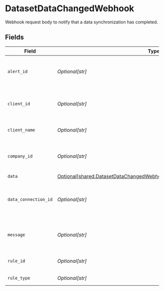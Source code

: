 # DatasetDataChangedWebhook

Webhook request body to notify that a data synchronization has completed.


## Fields

| Field                                                                                                                                                        | Type                                                                                                                                                         | Required                                                                                                                                                     | Description                                                                                                                                                  | Example                                                                                                                                                      |
| ------------------------------------------------------------------------------------------------------------------------------------------------------------ | ------------------------------------------------------------------------------------------------------------------------------------------------------------ | ------------------------------------------------------------------------------------------------------------------------------------------------------------ | ------------------------------------------------------------------------------------------------------------------------------------------------------------ | ------------------------------------------------------------------------------------------------------------------------------------------------------------ |
| `alert_id`                                                                                                                                                   | *Optional[str]*                                                                                                                                              | :heavy_minus_sign:                                                                                                                                           | Unique identifier of the webhook event.                                                                                                                      |                                                                                                                                                              |
| `client_id`                                                                                                                                                  | *Optional[str]*                                                                                                                                              | :heavy_minus_sign:                                                                                                                                           | Unique identifier for your client in Codat.                                                                                                                  |                                                                                                                                                              |
| `client_name`                                                                                                                                                | *Optional[str]*                                                                                                                                              | :heavy_minus_sign:                                                                                                                                           | Name of your client in Codat.                                                                                                                                |                                                                                                                                                              |
| `company_id`                                                                                                                                                 | *Optional[str]*                                                                                                                                              | :heavy_minus_sign:                                                                                                                                           | Unique identifier for your SMB in Codat.                                                                                                                     | 8a210b68-6988-11ed-a1eb-0242ac120002                                                                                                                         |
| `data`                                                                                                                                                       | [Optional[shared.DatasetDataChangedWebhookDatasetDataChangedWebhookData]](undefined/models/shared/datasetdatachangedwebhookdatasetdatachangedwebhookdata.md) | :heavy_minus_sign:                                                                                                                                           | N/A                                                                                                                                                          |                                                                                                                                                              |
| `data_connection_id`                                                                                                                                         | *Optional[str]*                                                                                                                                              | :heavy_minus_sign:                                                                                                                                           | Unique identifier for a company's data connection.                                                                                                           | 2e9d2c44-f675-40ba-8049-353bfcb5e171                                                                                                                         |
| `message`                                                                                                                                                    | *Optional[str]*                                                                                                                                              | :heavy_minus_sign:                                                                                                                                           | A human readable message about the webhook.                                                                                                                  |                                                                                                                                                              |
| `rule_id`                                                                                                                                                    | *Optional[str]*                                                                                                                                              | :heavy_minus_sign:                                                                                                                                           | Unique identifier for the rule.                                                                                                                              |                                                                                                                                                              |
| `rule_type`                                                                                                                                                  | *Optional[str]*                                                                                                                                              | :heavy_minus_sign:                                                                                                                                           | The type of rule.                                                                                                                                            |                                                                                                                                                              |